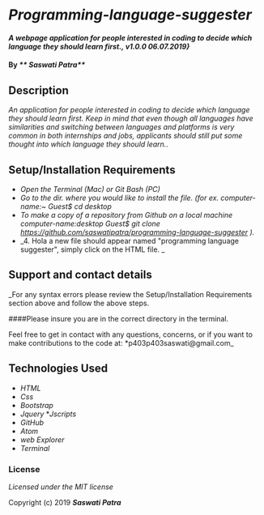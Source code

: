 # _Programming-language-suggester_

#### _A webpage application for people interested in coding to decide which language they should learn first., v1.0.0 06.07.2019}_

#### By _** Saswati Patra**_

## Description

_An application for people interested in coding to decide which language they should learn first. Keep in mind that even though all languages have similarities and switching between languages and platforms is very common in both internships and jobs, applicants should still put some thought into which language they should learn.._

## Setup/Installation Requirements

* _Open the Terminal (Mac) or Git Bash (PC)_
* _Go to the dir. where you would like to install the file. (for ex. computer-name:~ Guest$ cd desktop_
* _To make a copy of a repository from Github on a local machine computer-name:desktop Guest$ git clone https://github.com/saswatipatra/programming-language-suggester )._
* _4. Hola a new file should appear named "programming language suggester", simply click on the HTML file. _

## Support and contact details

_For any syntax errors please review the Setup/Installation Requirements section above and follow the above steps.

####Please insure you are in the correct directory in the terminal.

Feel free to get in contact with any questions, concerns, or if you want to make contributions to the code at: *p403p403saswati@gmail.com_

## Technologies Used

* _HTML_
* _Css_
* _Bootstrap_
* _Jquery_
*_Jscripts_
* _GitHub_
* _Atom_
* _web Explorer_
* _Terminal_

### License

*Licensed under the MIT license*

Copyright (c) 2019 **_Saswati Patra_**
